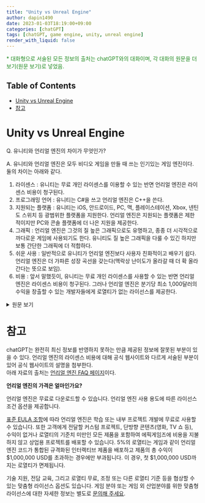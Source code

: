 ```yaml
---
title: "Unity vs Unreal Engine"
author: dapin1490
date: 2023-01-03T18:19:00+09:00
categories: [chatGPT]
tags: [chatGPT, game engine, unity, unreal engine]
render_with_liquid: false
---
```


<style>
  .x-understand { color: #ccb833; }
  .understand { color: #1380da; }
  .tab { white-space: pre; }
  .underline { text-decoration: underline; }
  .cancle { text-decoration: line-through; }
  .green { color: forestgreen;}
  figure { text-align: center; }
</style>

<span class="green">* 대화형으로 서술된 모든 정보의 출처는 chatGPT와의 대화이며, 각 대화의 원문을 더보기(원문 보기)로 넣었음.</span>  
  
## Table of Contents
- [Unity vs Unreal Engine](#unity-vs-unreal-engine)
- [참고](#참고)

# Unity vs Unreal Engine
Q. 유니티와 언리얼 엔진의 차이가 무엇인가?  
  
A. 유니티와 언리얼 엔진은 모두 비디오 게임을 만들 때 쓰는 인기있는 게임 엔진이다. 둘의 차이는 아래와 같다.  
  
1. 라이센스 : 유니티는 무료 개인 라이센스를 이용할 수 있는 반면 언리얼 엔진은 라이센스 비용이 청구된다.
2. 프로그래밍 언어 : 유니티는 C#을 쓰고 언리얼 엔진은 C++을 쓴다.
3. 지원되는 플랫폼 : 유니티는 iOS, 안드로이드, PC, 맥, 플레이스테이션, Xbox, 넨틴도 스위치 등 광범위한 플랫폼을 지원한다. 언리얼 엔진은 지원되는 플랫폼은 제한적이지만 PC와 콘솔 플랫폼에 더 나은 지원을 제공한다.
4. 그래픽 : 언리얼 엔진은 그것의 질 높은 그래픽으로도 유명하고, 종종 더 시각적으로 까다로운 게임에 사용되기도 한다. 유니티도 질 높은 그래픽을 다룰 수 있긴 하지만 보통 간단한 그래픽에 더 적합하다.
5. 쉬운 사용 : 일반적으로 유니티가 언리얼 엔진보다 사용자 친화적이고 배우기 쉽다. 언리얼 엔진은 더 가파른 성장 곡선을 갖는다(맥락상 난이도가 올라갈 때 더 확 올라간다는 뜻으로 보임).
6. 비용 : 앞서 말했듯이, 유니티는 무료 개인 라이센스를 사용할 수 있는 반면 언리얼 엔진은 라이센스 비용이 청구된다. 그러나 언리얼 엔진은 분기당 최소 1,000달러의 수익을 창출할 수 있는 개발자들에게 로열티가 없는 라이선스를 제공한다.
  
<details>
  <summary>원문 보기</summary>
  <p>Q. what's different between unity and unreal engine?</p>
  <p>A. Unity and Unreal Engine are both popular game engines that are used to develop video games. Here are some of the main differences between the two:
  <ol>
    <li>License: Unity is available under a free personal license, while Unreal Engine charges a licensing fee.</li>
    <li>Programming language: Unity uses C# and Unreal Engine uses C++.</li>
    <li>Supported platforms: Unity supports a wider range of platforms, including iOS, Android, PC, Mac, PlayStation, Xbox, and Nintendo Switch. Unreal Engine has a more limited range of supported platforms, but it does offer better support for PC and console platforms.</li>
    <li>Graphics: Unreal Engine is known for its high-quality graphics and is often used in more visually demanding games. Unity is also capable of producing high-quality graphics, but it is generally more suited to simpler graphics.</li>
    <li>Ease of use: Unity is generally considered to be more user-friendly and easier to learn than Unreal Engine, which has a steeper learning curve.</li>
    <li>Cost: As mentioned earlier, Unity is available for free under a personal license, while Unreal Engine charges a licensing fee. However, Unreal Engine does offer a royalty-free license for developers who are able to generate at least $1,000 in revenue per quarter.</li>
  </ol></p>
</details>

# 참고
chatGPT는 완전히 최신 정보를 반영하지 못하는 만큼 제공된 정보에 잘못된 부분이 있을 수 있다. 언리얼 엔진의 라이센스 비용에 대해 공식 웹사이트와 다르게 서술된 부분이 있어 공식 웹사이트의 설명을 첨부한다.  
아래 자료의 출처는 [언리얼 엔진 FAQ 페이지](https://www.unrealengine.com/ko/faq)이다.  
  
**언리얼 엔진의 가격은 얼마인가요?**  
  
언리얼 엔진은 무료로 다운로드할 수 있습니다. 언리얼 엔진 사용 용도에 따른 라이선스 조건 옵션을 제공합니다.  

[표준 EULA 조항](https://www.unrealengine.com/eula/unreal)에 따라 언리얼 엔진은 학습 또는 내부 프로젝트 개발에 무료로 사용할 수 있습니다. 또한 고객에게 전달할 커스텀 프로젝트, 단방향 콘텐츠(영화, TV 쇼 등), 수익이 없거나 로열티의 기준치 미만인 모든 제품을 포함하여 에픽게임즈에 비용을 지불하지 않고 상업용 프로젝트를 배포할 수 있습니다. 5%의 로열티는 게임과 같이 언리얼 엔진 코드가 통합된 규격화된 인터랙티브 제품을 배포하고 제품의 총 수익이 $1,000,000 USD를 초과하는 경우에만 부과됩니다. 이 경우, 첫 $1,000,000 USD까지는 로열티가 면제됩니다.  

기술 지원, 전담 교육, 그리고 로열티 무료, 조정 또는 다른 로열티 기준 등을 협상할 수 있는 맞춤형 라이선스 옵션도 있습니다. 게임 분야 또는 게임 외 산업분야를 위한 맞춤형 라이선스에 대한 자세한 정보는 별도로 [문의해 주세요](https://www.unrealengine.com/license#contact-us-form).  

